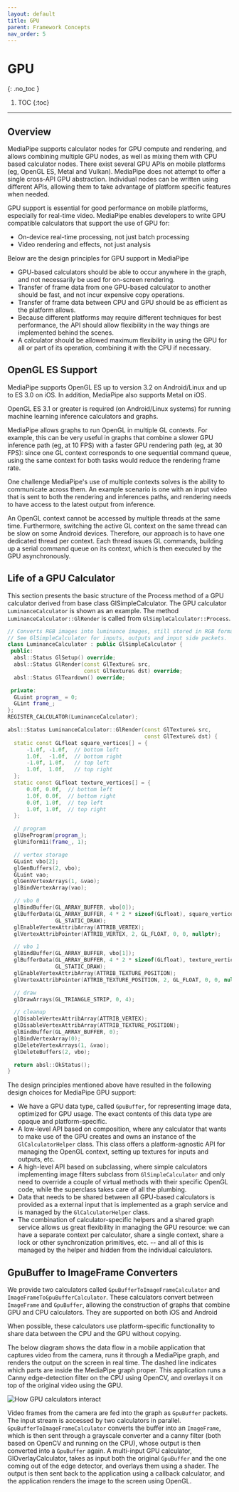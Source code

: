 ```yaml
---
layout: default
title: GPU
parent: Framework Concepts
nav_order: 5
---
```


# GPU
{: .no_toc }

1. TOC
{:toc}
---

## Overview

MediaPipe supports calculator nodes for GPU compute and rendering, and allows combining multiple GPU nodes, as well as mixing them with CPU based calculator nodes. There exist several GPU APIs on mobile platforms (eg, OpenGL ES, Metal and Vulkan). MediaPipe does not attempt to offer a single cross-API GPU abstraction. Individual nodes can be written using different APIs, allowing them to take advantage of platform specific features when needed.

GPU support is essential for good performance on mobile platforms, especially for real-time video. MediaPipe enables developers to write GPU compatible calculators that support the use of GPU for:

   * On-device real-time processing, not just batch processing
   * Video rendering and effects, not just analysis

Below are the design principles for GPU support in MediaPipe

   * GPU-based calculators should be able to occur anywhere in the graph, and not necessarily be used for on-screen rendering.
   * Transfer of frame data from one GPU-based calculator to another should be fast, and not incur expensive copy operations.
   * Transfer of frame data between CPU and GPU should be as efficient as the platform allows.
   * Because different platforms may require different techniques for best performance, the API should allow flexibility in the way things are implemented behind the scenes.
   * A calculator should be allowed maximum flexibility in using the GPU for all or part of its operation, combining it with the CPU if necessary.

## OpenGL ES Support

MediaPipe supports OpenGL ES up to version 3.2 on Android/Linux and up to ES 3.0
on iOS. In addition, MediaPipe also supports Metal on iOS.

OpenGL ES 3.1 or greater is required (on Android/Linux systems) for running
machine learning inference calculators and graphs.

MediaPipe allows graphs to run OpenGL in multiple GL contexts. For example, this
can be very useful in graphs that combine a slower GPU inference path (eg, at 10
FPS) with a faster GPU rendering path (eg, at 30 FPS): since one GL context
corresponds to one sequential command queue, using the same context for both
tasks would reduce the rendering frame rate.

One challenge MediaPipe's use of multiple contexts solves is the ability to
communicate across them. An example scenario is one with an input video that is
sent to both the rendering and inferences paths, and rendering needs to have
access to the latest output from inference.

An OpenGL context cannot be accessed by multiple threads at the same time.
Furthermore, switching the active GL context on the same thread can be slow on
some Android devices. Therefore, our approach is to have one dedicated thread
per context. Each thread issues GL commands, building up a serial command queue
on its context, which is then executed by the GPU asynchronously.

## Life of a GPU Calculator

This section presents the basic structure of the Process method of a GPU
calculator derived from base class GlSimpleCalculator. The GPU calculator
`LuminanceCalculator` is shown as an example. The method
`LuminanceCalculator::GlRender` is called from `GlSimpleCalculator::Process`.

```c++
// Converts RGB images into luminance images, still stored in RGB format.
// See GlSimpleCalculator for inputs, outputs and input side packets.
class LuminanceCalculator : public GlSimpleCalculator {
 public:
  absl::Status GlSetup() override;
  absl::Status GlRender(const GlTexture& src,
                        const GlTexture& dst) override;
  absl::Status GlTeardown() override;

 private:
  GLuint program_ = 0;
  GLint frame_;
};
REGISTER_CALCULATOR(LuminanceCalculator);

absl::Status LuminanceCalculator::GlRender(const GlTexture& src,
                                           const GlTexture& dst) {
  static const GLfloat square_vertices[] = {
      -1.0f, -1.0f,  // bottom left
      1.0f,  -1.0f,  // bottom right
      -1.0f, 1.0f,   // top left
      1.0f,  1.0f,   // top right
  };
  static const GLfloat texture_vertices[] = {
      0.0f, 0.0f,  // bottom left
      1.0f, 0.0f,  // bottom right
      0.0f, 1.0f,  // top left
      1.0f, 1.0f,  // top right
  };

  // program
  glUseProgram(program_);
  glUniform1i(frame_, 1);

  // vertex storage
  GLuint vbo[2];
  glGenBuffers(2, vbo);
  GLuint vao;
  glGenVertexArrays(1, &vao);
  glBindVertexArray(vao);

  // vbo 0
  glBindBuffer(GL_ARRAY_BUFFER, vbo[0]);
  glBufferData(GL_ARRAY_BUFFER, 4 * 2 * sizeof(GLfloat), square_vertices,
               GL_STATIC_DRAW);
  glEnableVertexAttribArray(ATTRIB_VERTEX);
  glVertexAttribPointer(ATTRIB_VERTEX, 2, GL_FLOAT, 0, 0, nullptr);

  // vbo 1
  glBindBuffer(GL_ARRAY_BUFFER, vbo[1]);
  glBufferData(GL_ARRAY_BUFFER, 4 * 2 * sizeof(GLfloat), texture_vertices,
               GL_STATIC_DRAW);
  glEnableVertexAttribArray(ATTRIB_TEXTURE_POSITION);
  glVertexAttribPointer(ATTRIB_TEXTURE_POSITION, 2, GL_FLOAT, 0, 0, nullptr);

  // draw
  glDrawArrays(GL_TRIANGLE_STRIP, 0, 4);

  // cleanup
  glDisableVertexAttribArray(ATTRIB_VERTEX);
  glDisableVertexAttribArray(ATTRIB_TEXTURE_POSITION);
  glBindBuffer(GL_ARRAY_BUFFER, 0);
  glBindVertexArray(0);
  glDeleteVertexArrays(1, &vao);
  glDeleteBuffers(2, vbo);

  return absl::OkStatus();
}
```

The design principles mentioned above have resulted in the following design
choices for MediaPipe GPU support:

   * We have a GPU data type, called `GpuBuffer`, for representing image data, optimized for GPU usage. The exact contents of this data type are opaque and platform-specific.
   * A low-level API based on composition, where any calculator that wants to make use of the GPU creates and owns an instance of the `GlCalculatorHelper` class. This class offers a platform-agnostic API for managing the OpenGL context, setting up textures for inputs and outputs, etc.
   * A high-level API based on subclassing, where simple calculators implementing image filters subclass from `GlSimpleCalculator` and only need to override a couple of virtual methods with their specific OpenGL code, while the superclass takes care of all the plumbing.
   * Data that needs to be shared between all GPU-based calculators is provided as a external input that is implemented as a graph service and is managed by the `GlCalculatorHelper` class.
   * The combination of calculator-specific helpers and a shared graph service allows us great flexibility in managing the GPU resource: we can have a separate context per calculator, share a single context, share a lock or other synchronization primitives, etc. -- and all of this is managed by the helper and hidden from the individual calculators.

## GpuBuffer to ImageFrame Converters

We provide two calculators called `GpuBufferToImageFrameCalculator` and `ImageFrameToGpuBufferCalculator`. These calculators convert between `ImageFrame` and `GpuBuffer`, allowing the construction of graphs that combine GPU and CPU calculators. They are supported on both iOS and Android

When possible, these calculators use platform-specific functionality to share data between the CPU and the GPU without copying.

The below diagram shows the data flow in a mobile application that captures video from the camera, runs it through a MediaPipe graph, and renders the output on the screen in real time. The dashed line indicates which parts are inside the MediaPipe graph proper. This application runs a Canny edge-detection filter on the CPU using OpenCV, and overlays it on top of the original video using the GPU.

![How GPU calculators interact](../images/gpu_example_graph.png)

Video frames from the camera are fed into the graph as `GpuBuffer` packets. The
input stream is accessed by two calculators in parallel.
`GpuBufferToImageFrameCalculator` converts the buffer into an `ImageFrame`,
which is then sent through a grayscale converter and a canny filter (both based
on OpenCV and running on the CPU), whose output is then converted into a
`GpuBuffer` again. A multi-input GPU calculator, GlOverlayCalculator, takes as
input both the original `GpuBuffer` and the one coming out of the edge detector,
and overlays them using a shader. The output is then sent back to the
application using a callback calculator, and the application renders the image
to the screen using OpenGL.
